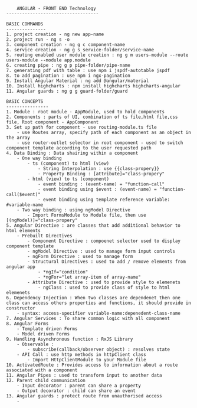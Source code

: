 

        ANGULAR - FRONT END Technology
    -----------------------------------
    
    BASIC COMMANDS
    ---------------
    1. project creation - ng new app-name
    2. project run - ng s -o
    3. component creation - ng g c component-name
    4. service creation - ng g s service-folder/service-name
    5. routing enabled user module creation : ng g m users-module --route users-module --module app.module
    6. creating pipe : ng g p pipe-folder/pipe-name
    7. generating pdf with table : use npm i jspdf-autotable jspdf
    8. to add pagination : use npm i ngx-pagination
    9. Install Angular Material : ng add @angular/material
    10. Install highcharts : npm install highcharts highcharts-angular
    11. Angular guards : ng g g guard-folder/guard

    BASIC CONCEPTS
    ----------------
    1. Module : root module - AppModule, used to hold components
    2. Components : parts of UI, combination of ts file,html file,css file, Root component - AppComponent
    3. Set up path for component - use routing-module.ts file
        - use Routes array, specify path of each component as an object in the array
        - use router-outlet selector in root component - used to switch component template according to the user requested path
    4. Data Binding : Data shairing within a component
        - One way binding 
            - ts (component) to html (view)
                - String Interpolation : use {{class-propery}}
                - Property Binding : [attribute]="class-propery"
            - html (view) to ts (component)
                - event binding : (event-name) = "function-call"
                - event binding using $event : (event-name) = "function-call($event)"
                - event binding using template reference variable: #variable-name
        - Two way binding : using ngModel Directive
            - Import FormsModule to Module file, then use [(ngModel)]="class-propery"
    5. Angular Directive : are classes that add additional behavior to html elements 
        - Prebuilt Directives
            - Component Directive : compoenet selector used to display component template
            - ngModel Directive : used to manage form input controls
            - ngForm Directive : used to manage form
            - Structural Directives : used to add / remove elements from angular app
                - *ngIf="condition"
                - *ngFor="let array-item of array-name"
            - Attribute Directive : used to provide style to elemenets
                - ngClass : used to provide class of style to html elemenets
    6. Dependency Injection : When two classes are dependenet then one class can access others properties and functions, it should provide in constructor
        - syntax: access-specifier variable-name:depenedent-class-name
    7. Angular Services : To share common logic with all component
    8. Angular Forms
        - Template driven Forms 
        - Model driven Forms
    9. Handling Asynchronous function : RxJS Library
        - Observable :
            - subscribe(callback/observer object) : resolves state
        - API Call : use http methods in httpClient class 
            - Import HttpClientModule to your Module file
    10. ActivatedRoute : Provides access to information about a route associated with a component 
    11. Angular Pipes : used to transform input to another data
    12. Parent child communication 
        - Input decorator : parent can share a property
        - Output decorator : child can share an event
    13. Angular guards : protect route from unauthorised access
        - 





